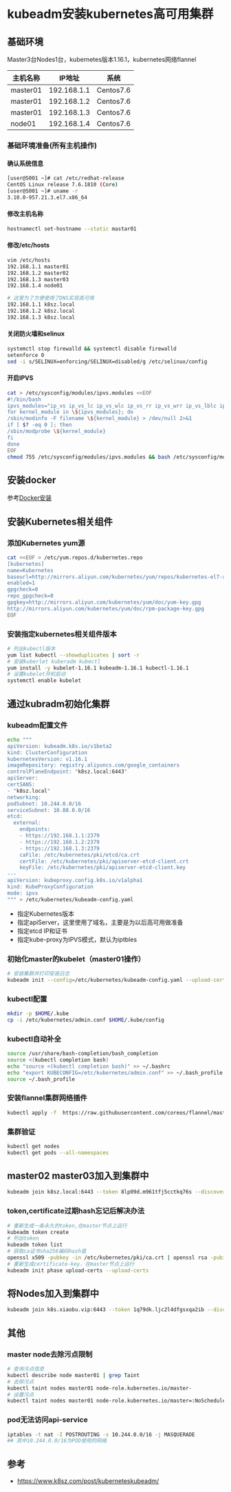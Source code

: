 # kubeadm安装kubernetes高可用集群

## 基础环境

Master3台Nodes1台，kubernetes版本1.16.1，kubernetes网络flannel

| 主机名称 | IP地址      | 系统      |
| -------- | ----------- | --------- |
| master01 | 192.168.1.1 | Centos7.6 |
| master01 | 192.168.1.2 | Centos7.6 |
| master01 | 192.168.1.3 | Centos7.6 |
| node01   | 192.168.1.4 | Centos7.6 |

### 基础环境准备(所有主机操作)
#### 确认系统信息
```bash
[user@S001 ~]# cat /etc/redhat-release 
CentOS Linux release 7.6.1810 (Core)
[user@S001 ~]# uname -r
3.10.0-957.21.3.el7.x86_64
```
#### 修改主机名称
```bash
hostnamectl set-hostname --static mastar01
```
#### 修改/etc/hosts 
```bash
vim /etc/hosts
192.168.1.1	master01
192.168.1.2	master02
192.168.1.3	master03
192.168.1.4	node01

# 这里为了方便使用了DNS实现高可用
192.168.1.1	k8sz.local
192.168.1.2	k8sz.local
192.168.1.3	k8sz.local
```
#### 关闭防火墙和selinux
```bash
systemctl stop firewalld && systemctl disable firewalld
setenforce 0
sed -i s/SELINUX=enforcing/SELINUX=disabled/g /etc/selinux/config 
```
#### 开启IPVS
```bash
cat > /etc/sysconfig/modules/ipvs.modules <<EOF
#!/bin/bash
ipvs_modules="ip_vs ip_vs_lc ip_vs_wlc ip_vs_rr ip_vs_wrr ip_vs_lblc ip_vs_lblcr ip_vs_dh ip_vs_sh ip_vs_fo ip_vs_nq ip_vs_sed ip_vs_ftp nf_conntrack"
for kernel_module in \${ipvs_modules}; do
/sbin/modinfo -F filename \${kernel_module} > /dev/null 2>&1
if [ $? -eq 0 ]; then
/sbin/modprobe \${kernel_module}
fi
done
EOF
chmod 755 /etc/sysconfig/modules/ipvs.modules && bash /etc/sysconfig/modules/ipvs.modules && lsmod | grep ip_vs
```

## 安装docker
参考[Docker安装](../docker/docker-install.html)

## 安装Kubernetes相关组件
### 添加Kubernetes yum源
```bash
cat <<EOF > /etc/yum.repos.d/kubernetes.repo
[kubernetes]
name=Kubernetes
baseurl=http://mirrors.aliyun.com/kubernetes/yum/repos/kubernetes-el7-x86_64
enabled=1
gpgcheck=0
repo_gpgcheck=0
gpgkey=http://mirrors.aliyun.com/kubernetes/yum/doc/yum-key.gpg
http://mirrors.aliyun.com/kubernetes/yum/doc/rpm-package-key.gpg
EOF
```
### 安装指定kubernetes相关组件版本
```bash
# 列出kubectl版本
yum list kubectl --showduplicates | sort -r
# 安装kuberlet kuberadm kubectl
yum install -y kubelet-1.16.1 kubeadm-1.16.1 kubectl-1.16.1
# 设置kubelet开机启动
systemctl enable kubelet
```

## 通过kubradm初始化集群
### kubeadm配置文件
```bash
echo """
apiVersion: kubeadm.k8s.io/v1beta2
kind: ClusterConfiguration
kubernetesVersion: v1.16.1
imageRepository: registry.aliyuncs.com/google_containers
controlPlaneEndpoint: "k8sz.local:6443"
apiServer:
certSANS:
- "k8sz.local"
networking:
podSubnet: 10.244.0.0/16
serviceSubnet: 10.88.0.0/16
etcd:
  external:
    endpoints:
    - https://192.168.1.1:2379
    - https://192.168.1.2:2379
    - https://192.168.1.3:2379
    caFile: /etc/kubernetes/pki/etcd/ca.crt
    certFile: /etc/kubernetes/pki/apiserver-etcd-client.crt
    keyFile: /etc/kubernetes/pki/apiserver-etcd-client.key
---
apiVersion: kubeproxy.config.k8s.io/v1alpha1
kind: KubeProxyConfiguration
mode: ipvs
""" > /etc/kubernetes/kubeadm-config.yaml
```

* 指定Kubernetes版本
* 指定apiServer，这里使用了域名，主要是为以后高可用做准备
* 指定etcd IP和证书
* 指定kube-proxy为IPVS模式，默认为iptbles

### 初始化master的kubelet（master01操作）
```bash
# 安装集群并打印安装日志
kubeadm init --config=/etc/kubernetes/kubeadm-config.yaml --upload-certs | tee kubeadm-init.log
```
### kubectl配置
```bash
mkdir -p $HOME/.kube
cp -i /etc/kubernetes/admin.conf $HOME/.kube/config
```
### kubectl自动补全
```bash
source /usr/share/bash-completion/bash_completion
source <(kubectl completion bash)
echo "source <(kubectl completion bash)" >> ~/.bashrc
echo "export KUBECONFIG=/etc/kubernetes/admin.conf" >> ~/.bash_profile
source ~/.bash_profile
```
### 安装flannel集群网络插件
```bash
kubectl apply -f  https://raw.githubusercontent.com/coreos/flannel/master/Documentation/kube-flannel.yml
```
### 集群验证
```bash
kubectl get nodes
kubectl get pods --all-namespaces
```

## master02 master03加入到集群中
```bash
kubeadm join k8sz.local:6443 --token 8lp09d.m961tfj5cctkq76s --discovery-token-ca-cert-hash sha256:f0553763add9e232b4eebde18b018f5cd09a0c43afe6f490e38d0f30ba4f2708 --control-plane --certificate-key 305bb07984ed0f9a552fa0a4b172163f5cc1f772f13ad4b8daf983bc35eb0547
```
### token,certificate过期hash忘记后解决办法
```bash
# 重新生成一条永久的token,在master节点上运行
kubeadm token create
# 列出token
kubeadm token list
# 获取ca证书sha256编码hash值
openssl x509 -pubkey -in /etc/kubernetes/pki/ca.crt | openssl rsa -pubin -outform der 2>/dev/null | openssl dgst -sha256 -hex | sed 's/^.* //'
# 重新生成certificate-key，在master节点上运行
kubeadm init phase upload-certs --upload-certs
```

## 将Nodes加入到集群中
```bash
kubeadm join k8s.xiaobu.vip:6443 --token 1q79dk.ljc2l4dfgsxqa2ib --discovery-token-ca-cert-hash sha256:0b240c66ed432fcbbcbaa966edc7d2371f43a429c95d1efeefd9f24dccd5eac8 
```

## 其他
### master node去除污点限制
```bash
# 查询污点信息
kubectl describe node master01 | grep Taint
# 去除污点
kubectl taint nodes master01 node-role.kubernetes.io/master-
# 设置污点
kubectl taint nodes master01 node-role.kubernetes.io/master=:NoSchedule
```
### pod无法访问api-service
```bash
iptables -t nat -I POSTROUTING -s 10.244.0.0/16 -j MASQUERADE
## 其中10.244.0.0/16为POD使用的网络
```

## 参考
* https://www.k8sz.com/post/kuberneteskubeadm/
